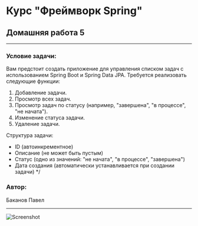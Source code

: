 # Курс "Фреймворк Spring" 
## Домашняя работа 5
* **
### Условие задачи:
Вам предстоит создать приложение для управления списком задач с использованием Spring Boot и Spring Data JPA. Требуется реализовать следующие функции:

1. Добавление задачи.
2. Просмотр всех задач.
3. Просмотр задач по статусу (например, "завершена", "в процессе", "не начата").
4. Изменение статуса задачи.
5. Удаление задачи.

Структура задачи:

- ID (автоинкрементное)
- Описание (не может быть пустым)
- Статус (одно из значений: "не начата", "в процессе", "завершена")
- Дата создания (автоматически устанавливается при создании задачи)
 */
### Автор:
Баканов Павел
* **

![Screenshot](https://github.com/pashtetrus33/springseminar5/assets/86385554/b68532e1-8479-49b9-b0ea-134384eb91cf)
